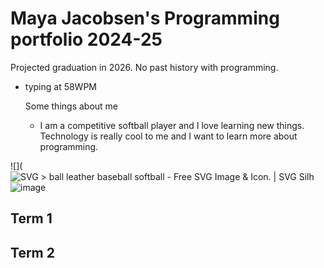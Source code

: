 # Maya Jacobsen's Programming portfolio 2024-25
Projected graduation in 2026. No past history with programming. 
- typing at 58WPM

  Some things about me
  + I am a competitive softball player and I love learning new things. Technology is really cool to me and I want to learn more about programming.

![](<img src="https://encrypted-tbn0.gstatic.com/images?q=tbn:ANd9GcTl-aLsKo4kpQNZ27MGcPOIAv0c2Ud4lu1Unw:https://svgsilh.com/svg/308816.svg&amp;usqp=CAU" alt="SVG &gt; ball leather baseball softball - Free SVG Image &amp; Icon. | SVG Silh"/>![image](https://github.com/user-attachments/assets/6da27cfe-03d5-4890-8e2d-4b4b86f9e218)



## Term 1

## Term 2
